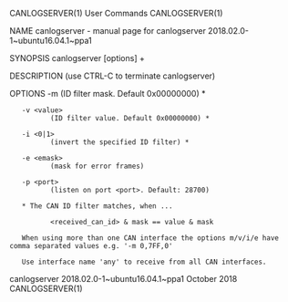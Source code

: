 CANLOGSERVER(1)                                                    User Commands                                                   CANLOGSERVER(1)

NAME
       canlogserver - manual page for canlogserver 2018.02.0-1~ubuntu16.04.1~ppa1

SYNOPSIS
       canlogserver [options] <CAN interface>+

DESCRIPTION
              (use CTRL-C to terminate canlogserver)

OPTIONS
       -m <mask>
              (ID filter mask.  Default 0x00000000) *

       -v <value>
              (ID filter value. Default 0x00000000) *

       -i <0|1>
              (invert the specified ID filter) *

       -e <emask>
              (mask for error frames)

       -p <port>
              (listen on port <port>. Default: 28700)

       * The CAN ID filter matches, when ...

              <received_can_id> & mask == value & mask

       When using more than one CAN interface the options m/v/i/e have comma separated values e.g. '-m 0,7FF,0'

       Use interface name 'any' to receive from all CAN interfaces.

canlogserver 2018.02.0-1~ubuntu16.04.1~ppa1                        October 2018                                                    CANLOGSERVER(1)

